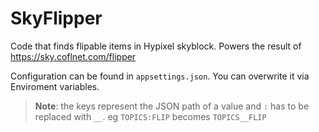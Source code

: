 # SkyFlipper
Code that finds flipable items in Hypixel skyblock.
Powers the result of https://sky.coflnet.com/flipper 
 

Configuration can be found in `appsettings.json`.
You can overwrite it via Enviroment variables. 

> **Note**: the keys represent the JSON path of a value and `:` has to be replaced with `__`. eg `TOPICS:FLIP` becomes `TOPICS__FLIP`

